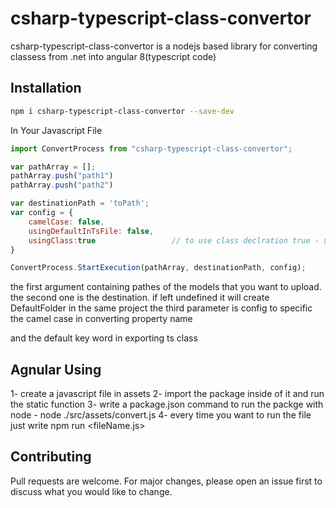 # csharp-typescript-class-convertor
csharp-typescript-class-convertor is a nodejs based library for converting classess from .net into angular 8(typescript code)

## Installation
```bash
npm i csharp-typescript-class-convertor --save-dev
```

In Your Javascript File 
```javascript
import ConvertProcess from "csharp-typescript-class-convertor";

var pathArray = [];
pathArray.push("path1")
pathArray.push("path2")

var destinationPath = 'toPath';
var config = {
    camelCase: false,
    usingDefaultInTsFile: false,    
    usingClass:true                 // to use class declration true - use false for interface declaration
}

ConvertProcess.StartExecution(pathArray, destinationPath, config);
```

the first argument containing pathes of the models that you want to upload.
the second one is the destination. if left undefined it will create DefaultFolder in the same project
the third parameter is config to specific the camel case in converting property name 

and the default key word in exporting ts class

## Agnular Using

1- create a javascript file in assets
2- import the package inside of it and run the static function
3- write a package.json command to run the packge with node - node ./src/assets/convert.js
4- every time you want to run the file just write npm run <fileName.js>

## Contributing
Pull requests are welcome. For major changes, please open an issue first to discuss what you would like to change.
